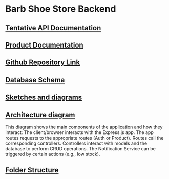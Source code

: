 # Barb Shoe Store Backend

## [Tentative API Documentation ](http://localhost:8000/api-docs)

## [Product Documentation](https://docs.google.com/document/d/18EC44cJUZyka4RR5BneoINbt7mmfzE89cwtQVoEEQIc/edit?usp=sharing)	

## [Github Repository Link](https://github.com/jamal-o/shoe-store)

## [Database Schema](https://app.eraser.io/workspace/k6JawfU2IcFp1wDSXAsV?elements=7GfwcyVVweaCsHQdwoDeJg)


## [Sketches and diagrams](https://app.eraser.io/workspace/k6JawfU2IcFp1wDSXAsV?origin=share)

## [Architecture diagram](https://app.eraser.io/workspace/k6JawfU2IcFp1wDSXAsV?elements=fHbpLqoYndFbzZpakczUnQ)

This diagram shows the main components of the application and how they interact:
The client/browser interacts with the Express.js app.
The app routes requests to the appropriate routes (Auth or Product).
Routes call the corresponding controllers.
Controllers interact with models and the database to perform CRUD operations.
The Notification Service can be triggered by certain actions (e.g., low stock).


## [Folder Structure](https://app.eraser.io/workspace/k6JawfU2IcFp1wDSXAsV?elements=XGtTsMwkCsQx9FcTpZkq9g)




